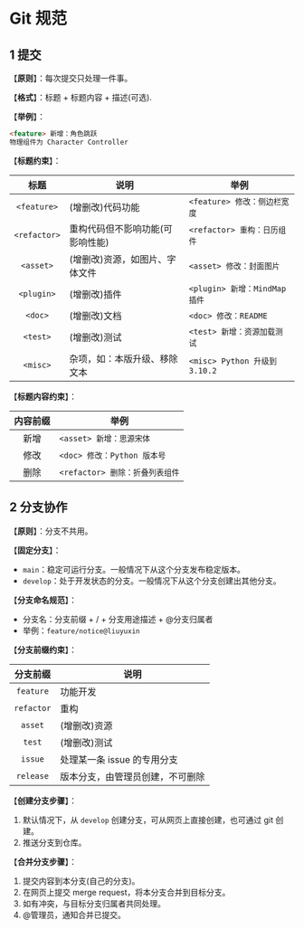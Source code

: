 # Git 规范

## 1 提交

【**原则**】：每次提交只处理一件事。

【**格式**】：标题 + 标题内容 + 描述(可选).

【**举例**】：

```md
<feature> 新增：角色跳跃
物理组件为 Character Controller
```

【**标题约束**】：

| 标题 | 说明 | 举例 |
| :---: | --- | --- |
| `<feature>` | (增删改)代码功能 | `<feature> 修改：侧边栏宽度` |
| `<refactor>` | 重构代码但不影响功能(可影响性能) | `<refactor> 重构：日历组件` |
| `<asset>` | (增删改)资源，如图片、字体文件 | `<asset> 修改：封面图片` |
| `<plugin>` | (增删改)插件 | `<plugin> 新增：MindMap 插件` |
| `<doc>` | (增删改)文档 | `<doc> 修改：README` |
| `<test>` | (增删改)测试 | `<test> 新增：资源加载测试` |
| `<misc>` | 杂项，如：本版升级、移除文本 | `<misc> Python 升级到 3.10.2` |


【**标题内容约束**】：

| 内容前缀 | 举例 |
| :---: | --- |
| 新增 | `<asset> 新增：思源宋体` |
| 修改 | `<doc> 修改：Python 版本号` |
| 删除 | `<refactor> 删除：折叠列表组件` |

## 2 分支协作

【**原则**】：分支不共用。

【**固定分支**】：

- `main`：稳定可运行分支。一般情况下从这个分支发布稳定版本。
- `develop`：处于开发状态的分支。一般情况下从这个分支创建出其他分支。

【**分支命名规范**】：

- 分支名：分支前缀 + / + 分支用途描述 + @分支归属者
- 举例：`feature/notice@liuyuxin`

【**分支前缀约束**】：

| 分支前缀 | 说明 |
| :---: | --- |
| `feature` | 功能开发 |
| `refactor` | 重构 |
| `asset` | (增删改)资源 |
| `test` | (增删改)测试 |
| `issue` | 处理某一条 issue 的专用分支 |
| `release` | 版本分支，由管理员创建，不可删除 |

【**创建分支步骤**】：

1. 默认情况下，从 `develop` 创建分支，可从网页上直接创建，也可通过 git 创建。
2. 推送分支到仓库。

【**合并分支步骤**】：

1. 提交内容到本分支(自己的分支)。
2. 在网页上提交 merge request，将本分支合并到目标分支。
3. 如有冲突，与目标分支归属者共同处理。
4. @管理员，通知合并已提交。
